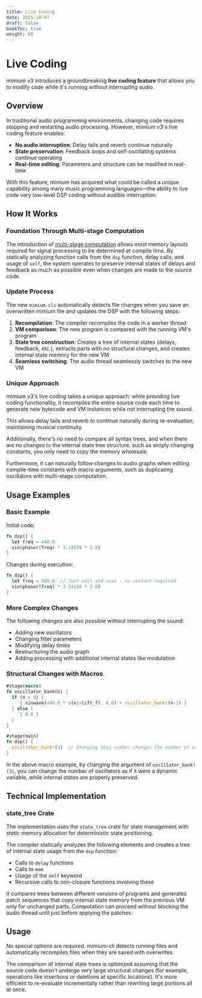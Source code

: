 ```yaml
---
title: Live Coding
date: 2025-10-07
draft: false
bookToc: true
weight: 60
---
```


# Live Coding

mimium v3 introduces a groundbreaking **live coding feature** that allows you to modify code while it's running without interrupting audio.

## Overview

In traditional audio programming environments, changing code requires stopping and restarting audio processing. However, mimium v3's live coding feature enables:

- **No audio interruption**: Delay tails and reverb continue naturally
- **State preservation**: Feedback loops and self-oscillating systems continue operating
- **Real-time editing**: Parameters and structure can be modified in real-time

With this feature, mimium has acquired what could be called a unique capability among many music programming languages—the ability to live code very low-level DSP coding without audible interruption.

## How It Works

### Foundation Through Multi-stage Computation

The introduction of [multi-stage computation](./multistage.en.md) allows most memory layouts required for signal processing to be determined at compile time. By statically analyzing function calls from the `dsp` function, delay calls, and usage of `self`, the system operates to preserve internal states of delays and feedback as much as possible even when changes are made to the source code.

### Update Process

The new `mimium-cli` automatically detects file changes when you save an overwritten mimium file and updates the DSP with the following steps:

1. **Recompilation**: The compiler recompiles the code in a worker thread
2. **VM comparison**: The new program is compared with the running VM's program
3. **State tree construction**: Creates a tree of internal states (delays, feedback, etc.), extracts parts with no structural changes, and creates internal state memory for the new VM
4. **Seamless switching**: The audio thread seamlessly switches to the new VM

### Unique Approach

mimium v3's live coding takes a unique approach: while providing live coding functionality, it recompiles the entire source code each time to generate new bytecode and VM instances while not interrupting the sound.

This allows delay tails and reverb to continue naturally during re-evaluation, maintaining musical continuity.

Additionally, there's no need to compare all syntax trees, and when there are no changes to the internal state tree structure, such as simply changing constants, you only need to copy the memory wholesale.

Furthermore, it can naturally follow changes to audio graphs when editing compile-time constants with macro arguments, such as duplicating oscillators with multi-stage computation.

## Usage Examples

### Basic Example

Initial code:
```rust
fn dsp() {
  let freq = 440.0
  sin(phasor(freq) * 3.14159 * 2.0)
}
```

Changes during execution:
```rust
fn dsp() {
  let freq = 880.0  // Just edit and save - no restart required
  sin(phasor(freq) * 3.14159 * 2.0)
}
```

### More Complex Changes

The following changes are also possible without interrupting the sound:

- Adding new oscillators
- Changing filter parameters
- Modifying delay times
- Restructuring the audio graph
- Adding processing with additional internal states like modulation

### Structural Changes with Macros

```rust
#stage(macro)
fn oscillator_bank(n) {
  if (n > 0) {
    `{ sinwave(440.0 * $(n|>lift_f), 0.0) + oscillator_bank!(n-1) }
  } else {
    `{ 0.0 }
  }
}

#stage(main)
fn dsp() {
  oscillator_bank!(3)  // Changing this number changes the number of oscillators
}
```

In the above macro example, by changing the argument of `oscillator_bank!(3)`, you can change the number of oscillators as if it were a dynamic variable, while internal states are properly preserved.

## Technical Implementation

### state_tree Crate

The implementation uses the `state_tree` crate for state management with static memory allocation for deterministic state positioning.

The compiler statically analyzes the following elements and creates a tree of internal state usage from the `dsp` function:

- Calls to `delay` functions
- Calls to `mem`
- Usage of the `self` keyword
- Recursive calls to non-closure functions involving these

It compares trees between different versions of programs and generates patch sequences that copy internal state memory from the previous VM only for unchanged parts. Computation can proceed without blocking the audio thread until just before applying the patches.

## Usage

No special options are required. mimium-cli detects running files and automatically recompiles files when they are saved with overwrites.

The comparison of internal state trees is optimized assuming that the source code doesn't undergo very large structural changes (for example, operations like insertions or deletions at specific locations). It's more efficient to re-evaluate incrementally rather than rewriting large portions all at once.